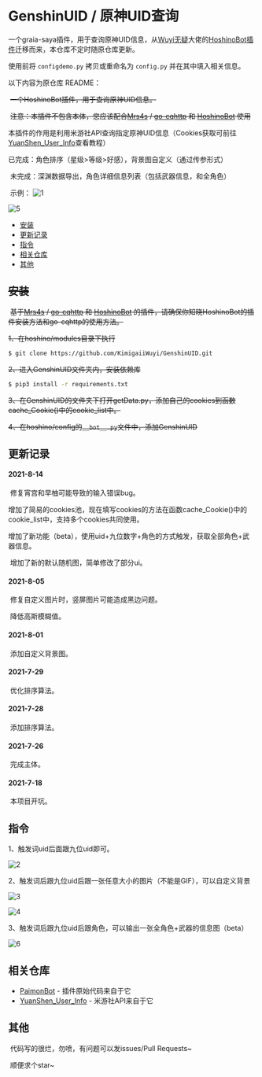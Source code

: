# GenshinUID / 原神UID查询

一个graia-saya插件，用于查询原神UID信息，从[Wuyi无疑](https://github.com/KimigaiiWuyi)大佬的[HoshinoBot插件](https://github.com/KimigaiiWuyi/GenshinUID)迁移而来，本仓库不定时随原仓库更新。

使用前将 `configdemo.py` 拷贝或重命名为 `config.py` 并在其中填入相关信息。

以下内容为原仓库 README：

​	~~一个HoshinoBot插件，用于查询原神UID信息。~~

​	~~注意：本插件不包含本体，您应该配合[Mrs4s](https://github.com/Mrs4s) / [go-cqhttp](https://github.com/Mrs4s/go-cqhttp) 和 [HoshinoBot](https://github.com/Ice-Cirno/HoshinoBot) 使用~~

本插件的作用是利用米游社API查询指定原神UID信息（Cookies获取可前往[YuanShen_User_Info](https://github.com/Womsxd/YuanShen_User_Info)查看教程）

​	已完成：角色排序（星级>等级>好感），背景图自定义（通过传参形式）

​	未完成：深渊数据导出，角色详细信息列表（包括武器信息，和全角色）

​	示例：	![1](https://raw.githubusercontent.com/KimigaiiWuyi/GenshinUID/main/readme/1.PNG)

![5](https://raw.githubusercontent.com/KimigaiiWuyi/GenshinUID/main/readme/5.PNG)

- [安装](#安装)
- [更新记录](#更新记录)
- [指令](#指令)
- [相关仓库](#相关仓库)
- [其他](#其他)

## ~~安装~~

​	~~基于[Mrs4s](https://github.com/Mrs4s) / [go-cqhttp](https://github.com/Mrs4s/go-cqhttp) 和 [HoshinoBot](https://github.com/Ice-Cirno/HoshinoBot) 的插件，请确保你知晓HoshinoBot的插件安装方法和go-cqhttp的使用方法。~~

~~1、在hoshino/modules目录下执行~~

```sh
$ git clone https://github.com/KimigaiiWuyi/GenshinUID.git
```

~~2、进入GenshinUID文件夹内，安装依赖库~~

```sh
$ pip3 install -r requirements.txt
```

~~3、在GenshinUID的文件夹下打开getData.py，添加自己的cookies到函数cache_Cookie()中的cookie_list中。~~

~~4、在hoshino/config的`__bot__.py`文件中，添加GenshinUID~~

## 更新记录

#### 2021-8-14

​	修复宵宫和早柚可能导致的输入错误bug。

​	增加了简易的cookies池，现在填写cookies的方法在函数cache_Cookie()中的cookie_list中，支持多个cookies共同使用。

​	增加了新功能（beta），使用uid+九位数字+角色的方式触发，获取全部角色+武器信息。

​	增加了新的默认随机图，简单修改了部分ui。

#### 2021-8-05

​	修复自定义图片时，竖屏图片可能造成黑边问题。

​	降低高斯模糊值。

#### 2021-8-01

​	添加自定义背景图。

#### 2021-7-29

​	优化排序算法。

#### 2021-7-28

​	添加排序算法。

#### 2021-7-26

​	完成主体。

#### 2021-7-18

​	本项目开坑。

## 指令

1、触发词uid后面跟九位uid即可。

![2](https://raw.githubusercontent.com/KimigaiiWuyi/GenshinUID/main/readme/2.png)

2、触发词后跟九位uid后跟一张任意大小的图片（不能是GIF），可以自定义背景

![3](https://raw.githubusercontent.com/KimigaiiWuyi/GenshinUID/main/readme/3.png)

![4](https://raw.githubusercontent.com/KimigaiiWuyi/GenshinUID/main/readme/4.png)

3、触发词后跟九位uid后跟角色，可以输出一张全角色+武器的信息图（beta）

![6](https://raw.githubusercontent.com/KimigaiiWuyi/GenshinUID/main/readme/6.PNG)

## 相关仓库

- [PaimonBot](https://github.com/XiaoMiku01/PaimonBot) - 插件原始代码来自于它
- [YuanShen_User_Info](https://github.com/Womsxd/YuanShen_User_Info) - 米游社API来自于它

## 其他

​	代码写的很烂，勿喷，有问题可以发issues/Pull Requests~

​	顺便求个star~
